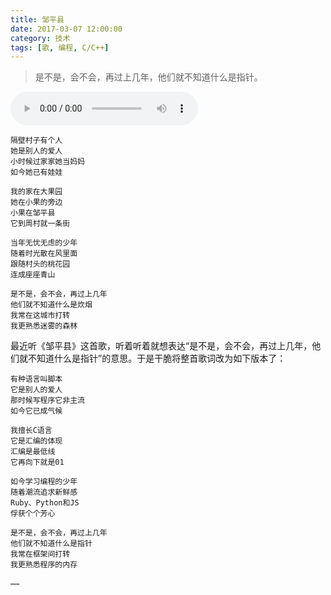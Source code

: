 ```yaml
---
title: 邹平县
date: 2017-03-07 12:00:00
category: 技术
tags: [歌, 编程, C/C++]
---
```


> 是不是，会不会，再过上几年，他们就不知道什么是指针。

<!--more-->

<audio src="https://github.com/shengbin/storage/raw/refs/heads/main/zou-ping-xian.mp3" type="audio/mpeg" 
        preload="auto" autoplay="autoplay" controls="controls" loop="loop">
我去，你的浏览器竟然不支持HTML5？！赶紧去下个[真正的浏览器](https://www.google.com/intl/en/chrome/browser/)吧。
</audio>

	隔壁村子有个人 
	她是别人的爱人 
	小时候过家家她当妈妈 
	如今她已有娃娃 

	我的家在大果园 
	她在小果的旁边 
	小果在邹平县 
	它到周村就一条街 

	当年无忧无虑的少年 
	随着时光散在风里面 
	跟随村头的桃花园 
	连成座座青山 

	是不是，会不会，再过上几年 
	他们就不知道什么是炊烟 
	我常在这城市打转 
	我更熟悉迷雾的森林
	
最近听《邹平县》这首歌，听着听着就想表达“是不是，会不会，再过上几年，他们就不知道什么是指针”的意思。于是干脆将整首歌词改为如下版本了：

	有种语言叫脚本
	它是别人的爱人
	那时候写程序它非主流
	如今它已成气候

	我擅长C语言
	它是汇编的体现
	汇编是最低线
	它再向下就是01
	
	如今学习编程的少年
	随着潮流追求新鲜感
	Ruby、Python和JS
	俘获个个芳心

	是不是，会不会，再过上几年
	他们就不知道什么是指针
	我常在框架间打转
	我更熟悉程序的内存
	
	……
